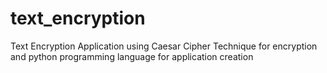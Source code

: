 # text_encryption
Text Encryption Application using Caesar Cipher Technique for encryption and python programming language for application creation
